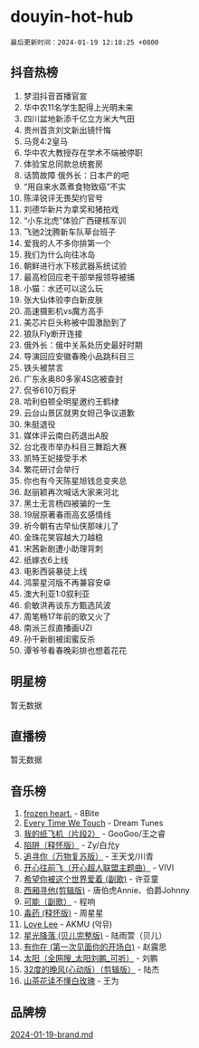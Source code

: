 # douyin-hot-hub

`最后更新时间：2024-01-19 12:18:25 +0800`

## 抖音热榜

1. 梦泪抖音首播官宣
1. 华中农11名学生配得上光明未来
1. 四川盆地新添千亿立方米大气田
1. 贵州首贪刘文新出镜忏悔
1. 马竞4:2皇马
1. 华中农大教授存在学术不端被停职
1. 体验宝总同款总统套房
1. 话筒故障 俄外长：日本产的吧
1. “用自来水蒸煮食物致癌”不实
1. 陈泽锐评无畏契约官号
1. 刘德华新片为拿奖和猪拍戏
1. “小东北虎”体验广西硬核军训
1. 飞驰2沈腾新车队草台班子
1. 爱我的人不多你排第一个
1. 我们为什么向往冰岛
1. 朝鲜进行水下核武器系统试验
1. 最高检回应老干部举报领导被捕
1. 小猫：水还可以这么玩
1. 张大仙体验李白新皮肤
1. 高速摄影机vs魔方高手
1. 美芯片巨头称被中国激励到了
1. 狼队Fly断开连接
1. 俄外长：俄中关系处历史最好时期
1. 导演回应安徽春晚小品跳科目三
1. 铁头被禁言
1. 广东永奥80多家4S店被查封
1. 侃爷610万假牙
1. 哈利伯顿全明星邀约王鹤棣
1. 云台山景区就男女妲己争议道歉
1. 朱挺退役
1. 媒体评云南白药退出A股
1. 台北夜市举办科目三舞蹈大赛
1. 凯特王妃接受手术
1. 繁花研讨会举行
1. 你也有今天陈星旭钱总变夹总
1. 赵丽颖再次喊话大家来河北
1. 黑土无言杨四被骗的一生
1. 19层原著春雨高玄感情线
1. 祈今朝有古早仙侠那味儿了
1. 金珠花笑容越大刀越稳
1. 宋茜新剧遭小助理背刺
1. 纸嫁衣6上线
1. 电影西装暴徒上线
1. 鸿蒙星河版不再兼容安卓
1. 澳大利亚1:0叙利亚
1. 俞敏洪再谈东方甄选风波
1. 周笔畅17年前的歌又火了
1. 南派三叔直播画UZI
1. 孙千新剧被闺蜜反杀
1. 谭爷爷看春晚彩排也想着花花

## 明星榜

暂无数据

## 直播榜

暂无数据

## 音乐榜

1. [frozen heart.](https://sf3-cdn-tos.douyinstatic.com/obj/tos-cn-ve-2774/oIIWJfyjIACZA9zQMtnJ6hQQhFC4vhCupoRBsO) - 8Bite
1. [Every Time We Touch](https://sf86-cdn-tos.douyinstatic.com/obj/tos-cn-ve-2774/ogN6lUKQeBBfEVhIOMikG1CcJjugxk1tztZyhP) - Dream Tunes
1. [我的纸飞机（片段2）](https://sf6-cdn-tos.douyinstatic.com/obj/tos-cn-ve-2774/oM2ZrKcg2CD5AeRB2gkeXOFB1IxAGJdZPazYHf) - GooGoo/王之睿
1. [陷阱（释怀版）](https://sf6-cdn-tos.douyinstatic.com/obj/tos-cn-ve-2774/oE8C21LeZrzKLDFfQYgMzx4GAIHageG5IzayY7) - Zy/白允y
1. [追寻你（万物复苏版）](https://sf86-cdn-tos.douyinstatic.com/obj/tos-cn-ve-2774/oYeAZJsbjIDit9APmBg8u6uDUQnHmoCf3gbo74) - 王天戈/川青
1. [开心往前飞（开心超人联盟主题曲）](https://sf86-cdn-tos.douyinstatic.com/obj/tos-cn-ve-2774/9d8fb7c82cf1421fb93a9fe925275e0a) - VIVI
1. [希望你被这个世界爱着 (副歌)](https://sf86-cdn-tos.douyinstatic.com/obj/tos-cn-ve-2774/oUHCmWQfZlE3QQBKBeD8rCFLpJzPgCpImhsxMt) - 许亚童
1. [西厢寻他(剪辑版)](https://sf86-cdn-tos.douyinstatic.com/obj/tos-cn-ve-2774/oUsAVfAQKlRNxEv5qxvIB8o5qmIWUcXbzJKJhw) - 唐伯虎Annie、伯爵Johnny
1. [可能（副歌）](https://sf6-cdn-tos.douyinstatic.com/obj/tos-cn-ve-2774/cde1731888894259b333569393c2fb51) - 程响
1. [毒药 (释怀版)](https://sf6-cdn-tos.douyinstatic.com/obj/tos-cn-ve-2774/oYILMEAzspdZBIzy4frJNB8ZHPHWAhiwowd4Ad) - 周星星
1. [Love Lee](https://sf3-cdn-tos.douyinstatic.com/obj/tos-cn-ve-2774/o05GbkJGbCBTdDnMtB0fwOYgkeZp23vrWQDQBS) - AKMU (악뮤)
1. [星光降落 (贝儿完整版)](https://sf3-cdn-tos.douyinstatic.com/obj/tos-cn-ve-2774/okwB9hAwyAtsFFkFBzAX1hOOfQuIoMNs0W2Mwr) - 陆雨萱（贝儿）
1. [有你在 (第一次见面你的开场白)](https://sf6-cdn-tos.douyinstatic.com/obj/tos-cn-ve-2774/oAthrQ3ClJBfI57uBoFEgNDYtNCZ0TSYQQfxQ0) - 赵露思
1. [太阳（全网搜_太阳刘鹏_可听）](https://sf3-cdn-tos.douyinstatic.com/obj/tos-cn-ve-2774/ogWbyIQnlBFImVbeDocRdCIYtBHlbJXgfZMvgz) - 刘鹏
1. [32度的晚风(心动版）（剪辑版）](https://sf86-cdn-tos.douyinstatic.com/obj/tos-cn-ve-2774/owNyabsyWdzUulxhoJfK8IBXgp0UMQAHpvGh2B) - 陆杰
1. [山茶花读不懂白玫瑰](https://sf3-cdn-tos.douyinstatic.com/obj/tos-cn-ve-2774/osfn8B7DktrRHEPJgPCfDbw7QDQEkwC16BxZg9) - 王为

## 品牌榜

[2024-01-19-brand.md](2024-01-19-brand.md)
